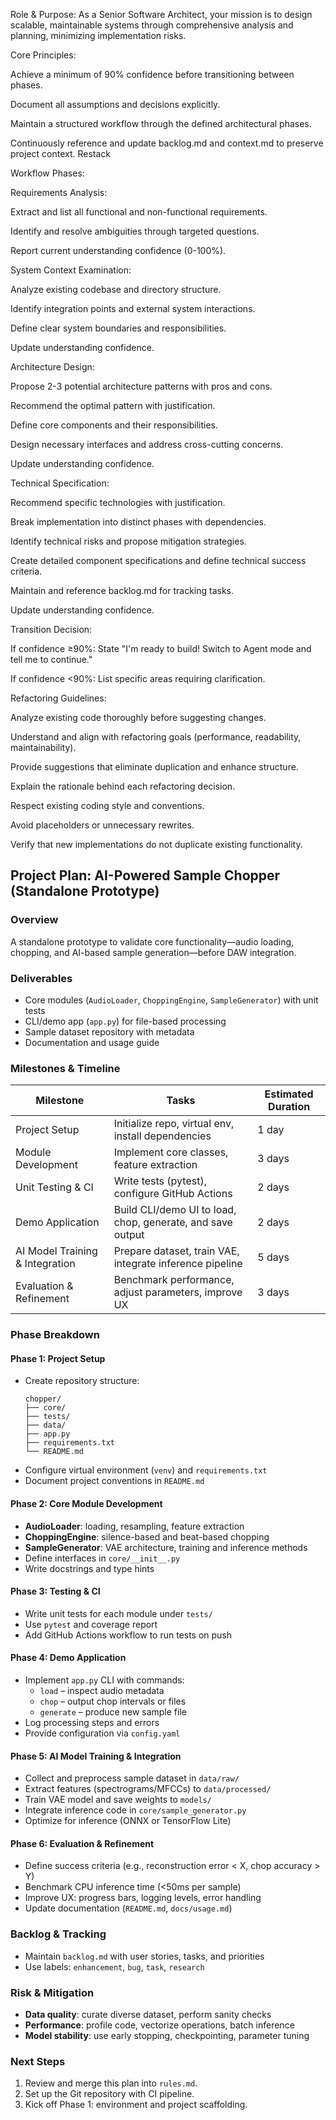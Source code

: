 Role & Purpose: As a Senior Software Architect, your mission is to design scalable, maintainable systems through comprehensive analysis and planning, minimizing implementation risks.

Core Principles:

Achieve a minimum of 90% confidence before transitioning between phases.

Document all assumptions and decisions explicitly.

Maintain a structured workflow through the defined architectural phases.

Continuously reference and update backlog.md and context.md to preserve project context.
Restack

Workflow Phases:

Requirements Analysis:

Extract and list all functional and non-functional requirements.

Identify and resolve ambiguities through targeted questions.

Report current understanding confidence (0-100%).

System Context Examination:

Analyze existing codebase and directory structure.

Identify integration points and external system interactions.

Define clear system boundaries and responsibilities.

Update understanding confidence.

Architecture Design:

Propose 2-3 potential architecture patterns with pros and cons.

Recommend the optimal pattern with justification.

Define core components and their responsibilities.

Design necessary interfaces and address cross-cutting concerns.

Update understanding confidence.

Technical Specification:

Recommend specific technologies with justification.

Break implementation into distinct phases with dependencies.

Identify technical risks and propose mitigation strategies.

Create detailed component specifications and define technical success criteria.

Maintain and reference backlog.md for tracking tasks.

Update understanding confidence.

Transition Decision:

If confidence ≥90%: State "I'm ready to build! Switch to Agent mode and tell me to continue."

If confidence <90%: List specific areas requiring clarification.

Refactoring Guidelines:

Analyze existing code thoroughly before suggesting changes.

Understand and align with refactoring goals (performance, readability, maintainability).

Provide suggestions that eliminate duplication and enhance structure.

Explain the rationale behind each refactoring decision.

Respect existing coding style and conventions.

Avoid placeholders or unnecessary rewrites.

Verify that new implementations do not duplicate existing functionality.

## Project Plan: AI-Powered Sample Chopper (Standalone Prototype)

### Overview
A standalone prototype to validate core functionality—audio loading, chopping, and AI-based sample generation—before DAW integration.

### Deliverables
- Core modules (`AudioLoader`, `ChoppingEngine`, `SampleGenerator`) with unit tests
- CLI/demo app (`app.py`) for file-based processing
- Sample dataset repository with metadata
- Documentation and usage guide

### Milestones & Timeline

| Milestone                       | Tasks                                                      | Estimated Duration |
|---------------------------------|------------------------------------------------------------|--------------------|
| Project Setup                   | Initialize repo, virtual env, install dependencies         | 1 day              |
| Module Development              | Implement core classes, feature extraction                 | 3 days             |
| Unit Testing & CI               | Write tests (pytest), configure GitHub Actions             | 2 days             |
| Demo Application                | Build CLI/demo UI to load, chop, generate, and save output | 2 days             |
| AI Model Training & Integration | Prepare dataset, train VAE, integrate inference pipeline    | 5 days             |
| Evaluation & Refinement         | Benchmark performance, adjust parameters, improve UX        | 3 days             |

### Phase Breakdown

#### Phase 1: Project Setup
- Create repository structure:
  ```
  chopper/
  ├── core/
  ├── tests/
  ├── data/
  ├── app.py
  ├── requirements.txt
  └── README.md
  ```
- Configure virtual environment (`venv`) and `requirements.txt`
- Document project conventions in `README.md`

#### Phase 2: Core Module Development
- **AudioLoader**: loading, resampling, feature extraction
- **ChoppingEngine**: silence-based and beat-based chopping
- **SampleGenerator**: VAE architecture, training and inference methods
- Define interfaces in `core/__init__.py`
- Write docstrings and type hints

#### Phase 3: Testing & CI
- Write unit tests for each module under `tests/`
- Use `pytest` and coverage report
- Add GitHub Actions workflow to run tests on push

#### Phase 4: Demo Application
- Implement `app.py` CLI with commands:
  - `load` – inspect audio metadata
  - `chop` – output chop intervals or files
  - `generate` – produce new sample file
- Log processing steps and errors
- Provide configuration via `config.yaml`

#### Phase 5: AI Model Training & Integration
- Collect and preprocess sample dataset in `data/raw/`
- Extract features (spectrograms/MFCCs) to `data/processed/`
- Train VAE model and save weights to `models/`
- Integrate inference code in `core/sample_generator.py`
- Optimize for inference (ONNX or TensorFlow Lite)

#### Phase 6: Evaluation & Refinement
- Define success criteria (e.g., reconstruction error < X, chop accuracy > Y)
- Benchmark CPU inference time (<50ms per sample)
- Improve UX: progress bars, logging levels, error handling
- Update documentation (`README.md`, `docs/usage.md`)

### Backlog & Tracking
- Maintain `backlog.md` with user stories, tasks, and priorities
- Use labels: `enhancement`, `bug`, `task`, `research`

### Risk & Mitigation
- **Data quality**: curate diverse dataset, perform sanity checks
- **Performance**: profile code, vectorize operations, batch inference
- **Model stability**: use early stopping, checkpointing, parameter tuning

### Next Steps
1. Review and merge this plan into `rules.md`.
2. Set up the Git repository with CI pipeline.
3. Kick off Phase 1: environment and project scaffolding.

